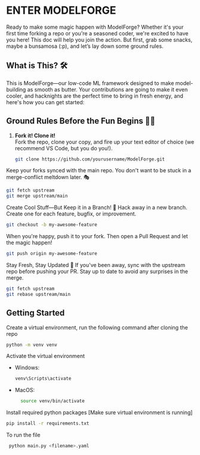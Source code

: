 # ENTER MODELFORGE

Ready to make some magic happen with ModelForge? Whether it's your first time forking a repo or you're a seasoned coder, we're excited to have you here! This doc will help you join the action. But first, grab some snacks, maybe a bunsamosa (:p), and let’s lay down some ground rules.

## What is This? 🛠️

This is ModelForge—our low-code ML framework designed to make model-building as smooth as butter. Your contributions are going to make it even cooler, and hacknights are the perfect time to bring in fresh energy, and here's how you can get started:




## Ground Rules Before the Fun Begins 🧑‍💻

1. **Fork it! Clone it!**  
   Fork the repo, clone your copy, and fire up your text editor of choice (we recommend VS Code, but you do you!).

   ```bash
   git clone https://github.com/yourusername/ModelForge.git
   ```

Keep your forks synced with the main repo. You don't want to be stuck in a merge-conflict meltdown later. 🎭
```bash
git fetch upstream
git merge upstream/main
```
Create Cool Stuff—But Keep it in a Branch! 🌱
Hack away in a new branch. Create one for each feature, bugfix, or improvement.
```bash
git checkout -b my-awesome-feature
```
When you're happy, push it to your fork. Then open a Pull Request and let the magic happen!
```bash
git push origin my-awesome-feature
```

Stay Fresh, Stay Updated 🔄
If you've been away, sync with the upstream repo before pushing your PR. Stay up to date to avoid any surprises in the merge.

```bash
git fetch upstream
git rebase upstream/main
```


## Getting Started

Create a virtual environment, run the following command after cloning the repo
```bash
python -m venv venv
```

Activate the virtual environment

- Windows:
  ```bash
  venv\Scripts\activate
  ```
- MacOS:
  ```bash
    source venv/bin/activate
   ```

Install required python packages [Make sure virtual environment is running]

```bash
pip install -r requirements.txt
```

To run the file

```bash
 python main.py <filename>.yaml
```

